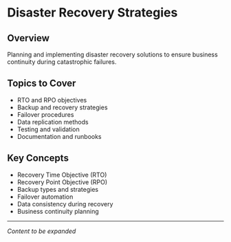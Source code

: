 # Disaster Recovery Strategies

## Overview
Planning and implementing disaster recovery solutions to ensure business continuity during catastrophic failures.

## Topics to Cover
- RTO and RPO objectives
- Backup and recovery strategies
- Failover procedures
- Data replication methods
- Testing and validation
- Documentation and runbooks

## Key Concepts
- Recovery Time Objective (RTO)
- Recovery Point Objective (RPO)
- Backup types and strategies
- Failover automation
- Data consistency during recovery
- Business continuity planning

---
*Content to be expanded* 